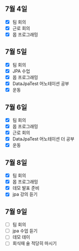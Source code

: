 ## 7월 4일

- [x] 팀 회의
- [x] 근로 회의
- [x] 몹 프로그래밍

## 7월 5일

- [x] 팀 회의
- [x] JPA 수업
- [x] 몹 프로그래밍
- [x] DataJpaTest 어노테이션 공부
- [x] 운동

## 7월 6일

- [x] 팀 회의
- [x] 몹 프로그래밍
- [x] 근로 회의
- [x] DataJpaTest 어노테이션 더 공부
- [x] 운동

## 7월 8일

- [x] 팀 회의
- [x] 몹 프로그래밍
- [x] 데모 발표 준비
- [x] jpa 강의 듣기

## 7월 9일

- [ ] 팀 회의
- [ ] jpa 수업 듣기
- [ ] 데모 데이
- [ ] 회식때 술 적당히 마시기
